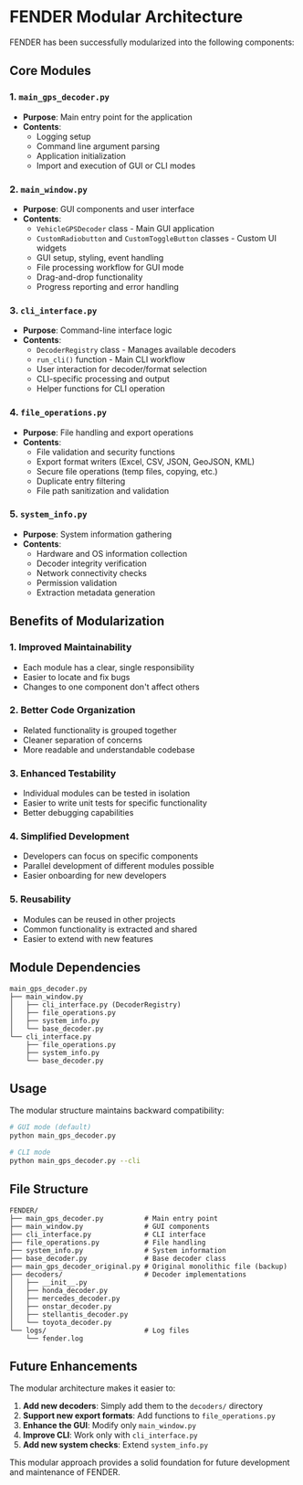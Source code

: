 # FENDER Modular Architecture

FENDER has been successfully modularized into the following components:

## Core Modules

### 1. `main_gps_decoder.py`
- **Purpose**: Main entry point for the application
- **Contents**: 
  - Logging setup
  - Command line argument parsing
  - Application initialization
  - Import and execution of GUI or CLI modes

### 2. `main_window.py`
- **Purpose**: GUI components and user interface
- **Contents**:
  - `VehicleGPSDecoder` class - Main GUI application
  - `CustomRadiobutton` and `CustomToggleButton` classes - Custom UI widgets
  - GUI setup, styling, event handling
  - File processing workflow for GUI mode
  - Drag-and-drop functionality
  - Progress reporting and error handling

### 3. `cli_interface.py`
- **Purpose**: Command-line interface logic
- **Contents**:
  - `DecoderRegistry` class - Manages available decoders
  - `run_cli()` function - Main CLI workflow
  - User interaction for decoder/format selection
  - CLI-specific processing and output
  - Helper functions for CLI operation

### 4. `file_operations.py`
- **Purpose**: File handling and export operations
- **Contents**:
  - File validation and security functions
  - Export format writers (Excel, CSV, JSON, GeoJSON, KML)
  - Secure file operations (temp files, copying, etc.)
  - Duplicate entry filtering
  - File path sanitization and validation

### 5. `system_info.py`
- **Purpose**: System information gathering
- **Contents**:
  - Hardware and OS information collection
  - Decoder integrity verification
  - Network connectivity checks
  - Permission validation
  - Extraction metadata generation

## Benefits of Modularization

### 1. **Improved Maintainability**
- Each module has a clear, single responsibility
- Easier to locate and fix bugs
- Changes to one component don't affect others

### 2. **Better Code Organization**
- Related functionality is grouped together
- Cleaner separation of concerns
- More readable and understandable codebase

### 3. **Enhanced Testability**
- Individual modules can be tested in isolation
- Easier to write unit tests for specific functionality
- Better debugging capabilities

### 4. **Simplified Development**
- Developers can focus on specific components
- Parallel development of different modules possible
- Easier onboarding for new developers

### 5. **Reusability**
- Modules can be reused in other projects
- Common functionality is extracted and shared
- Easier to extend with new features

## Module Dependencies

```
main_gps_decoder.py
├── main_window.py
│   ├── cli_interface.py (DecoderRegistry)
│   ├── file_operations.py
│   ├── system_info.py
│   └── base_decoder.py
└── cli_interface.py
    ├── file_operations.py
    ├── system_info.py
    └── base_decoder.py
```

## Usage

The modular structure maintains backward compatibility:

```bash
# GUI mode (default)
python main_gps_decoder.py

# CLI mode
python main_gps_decoder.py --cli
```

## File Structure

```
FENDER/
├── main_gps_decoder.py          # Main entry point
├── main_window.py               # GUI components
├── cli_interface.py             # CLI interface
├── file_operations.py           # File handling
├── system_info.py               # System information
├── base_decoder.py              # Base decoder class
├── main_gps_decoder_original.py # Original monolithic file (backup)
├── decoders/                    # Decoder implementations
│   ├── __init__.py
│   ├── honda_decoder.py
│   ├── mercedes_decoder.py
│   ├── onstar_decoder.py
│   ├── stellantis_decoder.py
│   └── toyota_decoder.py
└── logs/                        # Log files
    └── fender.log
```

## Future Enhancements

The modular architecture makes it easier to:

1. **Add new decoders**: Simply add them to the `decoders/` directory
2. **Support new export formats**: Add functions to `file_operations.py`
3. **Enhance the GUI**: Modify only `main_window.py`
4. **Improve CLI**: Work only with `cli_interface.py`
5. **Add new system checks**: Extend `system_info.py`

This modular approach provides a solid foundation for future development and maintenance of FENDER.
